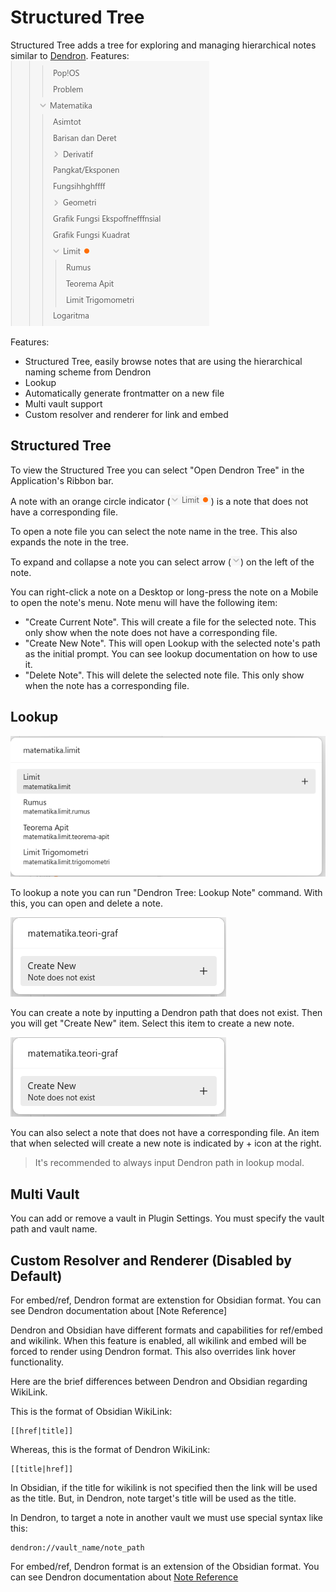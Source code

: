 # Structured Tree

Structured Tree adds a tree for exploring and managing hierarchical notes similar to [Dendron](https://www.dendron.so/). Features:
![Dendron Tree](images/dendron-tree.png)

Features:

-   Structured Tree, easily browse notes that are using the hierarchical naming scheme from Dendron
-   Lookup
-   Automatically generate frontmatter on a new file
-   Multi vault support
-   Custom resolver and renderer for link and embed

## Structured Tree

To view the Structured Tree you can select "Open Dendron Tree" in the Application's Ribbon bar.

A note with an orange circle indicator
(![Note without corresponding file](images/note-without-file.png)) is a note that does not have a
corresponding file.

To open a note file you can select the note name in the tree. This also expands the note in the
tree.

To expand and collapse a note you can select arrow (![Note arrow](images/arrow.png)) on the left of
the note.

You can right-click a note on a Desktop or long-press the note on a Mobile to open the note's menu.
Note menu will have the following item:

-   "Create Current Note". This will create a file for the selected note. This only show when the note
    does not have a corresponding file.
-   "Create New Note". This will open Lookup with the selected note's path as the initial prompt. You
    can see lookup documentation on how to use it.
-   "Delete Note". This will delete the selected note file. This only show when the note has a
    corresponding file.

## Lookup

![Lookup note](images/lookup.png)

To lookup a note you can run "Dendron Tree: Lookup Note" command. With this, you can open and delete
a note.

![Create new](images/lookup-new.png)

You can create a note by inputting a Dendron path that does not exist. Then you will get "Create
New" item. Select this item to create a new note.

![Create note file for file-less note](images/create-new-existing.png)

You can also select a note that does not have a corresponding file. An item that when selected will
create a new note is indicated by + icon at the right.

> It's recommended to always input Dendron path in lookup modal.

## Multi Vault

You can add or remove a vault in Plugin Settings. You must specify the vault path and vault name.

## Custom Resolver and Renderer (Disabled by Default)

For embed/ref, Dendron format are extenstion for Obsidian format. You can see Dendron documentation
about [Note Reference]

Dendron and Obsidian have different formats and capabilities for ref/embed and wikilink. When this
feature is enabled, all wikilink and embed will be forced to render using Dendron format. This also
overrides link hover functionality.

Here are the brief differences between Dendron and Obsidian regarding WikiLink.

This is the format of Obsidian WikiLink:

```
[[href|title]]
```

Whereas, this is the format of Dendron WikiLink:

```
[[title|href]]
```

In Obsidian, if the title for wikilink is not specified then the link will be used as the title.
But, in Dendron, note target's title will be used as the title.

In Dendron, to target a note in another vault we must use special syntax like this:

```
dendron://vault_name/note_path
```

For embed/ref, Dendron format is an extension of the Obsidian format. You can see Dendron
documentation about
[Note Reference](https://wiki.dendron.so/notes/f1af56bb-db27-47ae-8406-61a98de6c78c)
